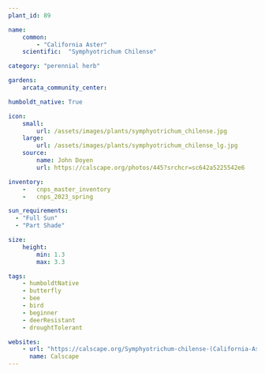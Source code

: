 ```yaml
---
plant_id: 89

name: 
    common: 
        - "California Aster" 
    scientific:  "Symphyotrichum Chilense"  

category: "perennial herb"

gardens: 
    arcata_community_center:

humboldt_native: True

icon: 
    small: 
        url: /assets/images/plants/symphyotrichum_chilense.jpg
    large: 
        url: /assets/images/plants/symphyotrichum_chilense_lg.jpg
    source: 
        name: John Doyen 
        url: https://calscape.org/photos/445?srchcr=sc642a5225542e6

inventory: 
    -   cnps_master_inventory
    -   cnps_2023_spring

sun_requirements:
  - "Full Sun"
  - "Part Shade"

size:
    height: 
        min: 1.3
        max: 3.3

tags:
    - humboldtNative
    - butterfly
    - bee
    - bird
    - beginner
    - deerResistant
    - droughtTolerant

websites: 
    - url: "https://calscape.org/Symphyotrichum-chilense-(California-Aster)"
      name: Calscape
---
```


